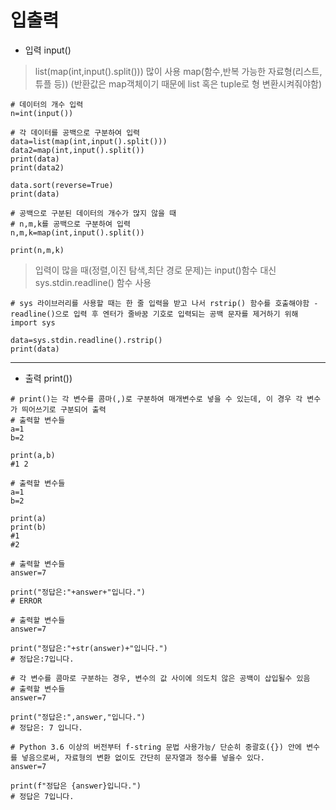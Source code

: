 # 입출력

- 입력 input()

> list(map(int,input().split())) 많이 사용
> map(함수,반복 가능한 자료형(리스트, 튜플 등)) (반환값은 map객체이기 때문에 list 혹은 tuple로 형 변환시켜줘야함)
```
# 데이터의 개수 입력
n=int(input())

# 각 데이터를 공백으로 구분하여 입력
data=list(map(int,input().split()))
data2=map(int,input().split())
print(data)
print(data2)

data.sort(reverse=True)
print(data)
```

```
# 공백으로 구분된 데이터의 개수가 많지 않을 때
# n,m,k를 공백으로 구분하여 입력
n,m,k=map(int,input().split())

print(n,m,k)
```

> 입력이 많을 때(정렬,이진 탐색,최단 경로 문제)는 input()함수 대신 sys.stdin.readline() 함수 사용

```
# sys 라이브러리를 사용할 때는 한 줄 입력을 받고 나서 rstrip() 함수를 호출해야함 - readline()으로 입력 후 엔터가 줄바꿈 기호로 입력되는 공백 문자를 제거하기 위해
import sys

data=sys.stdin.readline().rstrip()
print(data)
```

---

- 출력 print())
 
```
# print()는 각 변수를 콤마(,)로 구분하여 매개변수로 넣을 수 있는데, 이 경우 각 변수가 띄어쓰기로 구분되어 출력
# 출력할 변수들
a=1
b=2

print(a,b)
#1 2
```
```
# 출력할 변수들
a=1
b=2

print(a)
print(b)
#1
#2
```

```
# 출력할 변수들
answer=7

print("정답은:"+answer+"입니다.")
# ERROR
```
```
# 출력할 변수들
answer=7

print("정답은:"+str(answer)+"입니다.")
# 정답은:7입니다.
```
```
# 각 변수를 콤마로 구분하는 경우, 변수의 값 사이에 의도치 않은 공백이 삽입될수 있음
# 출력할 변수들
answer=7

print("정답은:",answer,"입니다.")
# 정답은: 7 입니다.
```
```
# Python 3.6 이상의 버전부터 f-string 문법 사용가능/ 단순히 중괄호({}) 안에 변수를 넣음으로써, 자료형의 변환 없이도 간단히 문자열과 정수를 넣을수 있다.
answer=7

print(f"정답은 {answer}입니다.")
# 정답은 7입니다.
```
